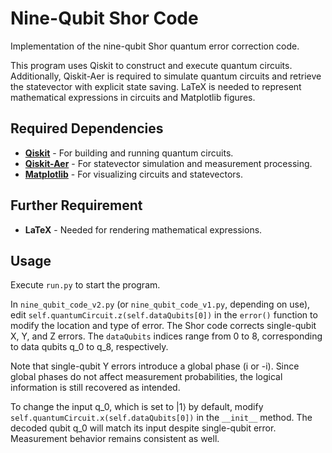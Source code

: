 # Nine-Qubit Shor Code
Implementation of the nine-qubit Shor quantum error correction code.

This program uses Qiskit to construct and execute quantum circuits.
Additionally, Qiskit-Aer is required to simulate quantum circuits and
retrieve the statevector with explicit state saving. LaTeX is needed to
represent mathematical expressions in circuits and Matplotlib figures.

## Required Dependencies
- **[Qiskit](https://github.com/Qiskit/qiskit)** - For building and running quantum circuits.
- **[Qiskit-Aer](https://github.com/Qiskit/qiskit-aer)** - For statevector simulation and measurement processing.
- **[Matplotlib](https://github.com/matplotlib/matplotlib)** - For visualizing circuits and statevectors.
## Further Requirement
- **LaTeX** - Needed for rendering mathematical expressions.
## Usage
Execute `run.py` to start the program.

In `nine_qubit_code_v2.py` (or `nine_qubit_code_v1.py`, depending on use),
edit `self.quantumCircuit.z(self.dataQubits[0])` in the `error()` function
to modify the location and type of error. The Shor code corrects single-qubit
X, Y, and Z errors. The `dataQubits` indices range from 0 to 8, corresponding
to data qubits q_0 to q_8, respectively.

Note that single-qubit Y errors introduce a global phase (i or -i). Since global
phases do not affect measurement probabilities, the logical information is
still recovered as intended.

To change the input q_0, which is set to |1⟩ by default, modify
`self.quantumCircuit.x(self.dataQubits[0])` in the `__init__` method. The decoded
qubit q_0 will match its input despite single-qubit error. Measurement behavior 
remains consistent as well.

